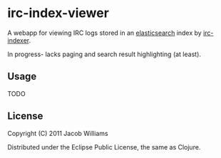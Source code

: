 # irc-index-viewer

A webapp for viewing IRC logs stored in an [elasticsearch](http://elasticsearch.org) index by [irc-indexer](https://github.com/brokensandals/irc-indexer).

In progress- lacks paging and search result highlighting (at least).

## Usage

TODO

## License

Copyright (C) 2011 Jacob Williams

Distributed under the Eclipse Public License, the same as Clojure.
